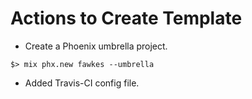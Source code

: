 # Actions to Create Template

* Create a Phoenix umbrella project.

```
$> mix phx.new fawkes --umbrella
```

* Added Travis-CI config file. 

